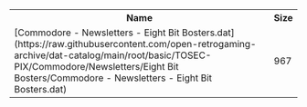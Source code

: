 <table>
<tr><th>Name</th><th>Size</th></tr>
<tr><td>[Commodore - Newsletters - Eight Bit Bosters.dat](https://raw.githubusercontent.com/open-retrogaming-archive/dat-catalog/main/root/basic/TOSEC-PIX/Commodore/Newsletters/Eight Bit Bosters/Commodore - Newsletters - Eight Bit Bosters.dat)</td><td>967</td></tr>
</table>
